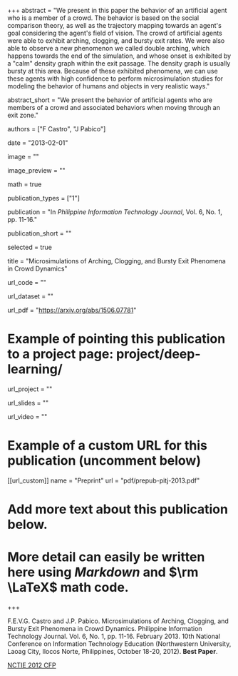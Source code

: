 +++
abstract = "We present in this paper the behavior of an artificial agent who is a member of a crowd. The behavior is based on the social comparison theory, as well as the trajectory mapping towards an agent's goal considering the agent's field of vision. The crowd of artificial agents were able to exhibit arching, clogging, and bursty exit rates. We were also able to observe a new phenomenon we called double arching, which happens towards the end of the simulation, and whose onset is exhibited by a \"calm\" density graph within the exit passage. The density graph is usually bursty at this area. Because of these exhibited phenomena, we can use these agents with high confidence to perform microsimulation studies for modeling the behavior of humans and objects in very realistic ways."

abstract_short = "We present the behavior of artificial agents who are members of a crowd and associated behaviors when moving through an exit zone."

authors = ["F Castro", "J Pabico"]

date = "2013-02-01"

image = ""

image_preview = ""

math = true

publication_types = ["1"]

publication = "In *Philippine Information Technology Journal*, Vol. 6, No. 1, pp. 11-16."

publication_short = ""

selected = true

title = "Microsimulations of Arching, Clogging, and Bursty Exit Phenomena in Crowd Dynamics"

url_code = ""

url_dataset = ""

url_pdf = "https://arxiv.org/abs/1506.07781"

# Example of pointing this publication to a project page: project/deep-learning/
url_project = ""

url_slides = ""

url_video = ""

# Example of a custom URL for this publication (uncomment below)
[[url_custom]]
name = "Preprint"
url = "pdf/prepub-pitj-2013.pdf"

# Add more text about this publication below.
# More detail can easily be written here using *Markdown* and $\rm \LaTeX$ math code.

+++

F.E.V.G. Castro and J.P. Pabico. Microsimulations of Arching, Clogging, and Bursty Exit Phenomena in Crowd Dynamics. Philippine Information Technology Journal. Vol. 6, No. 1, pp. 11-16. February 2013. 10th National Conference on Information Technology Education (Northwestern University, Laoag City, Ilocos Norte, Philippines, October 18-20, 2012). **Best Paper**.

[NCTIE 2012 CFP](http://www.ics.uplb.edu.ph/node/508)
